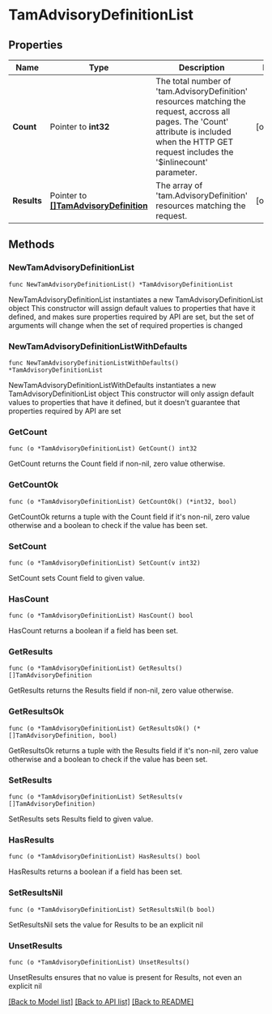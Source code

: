 # TamAdvisoryDefinitionList

## Properties

Name | Type | Description | Notes
------------ | ------------- | ------------- | -------------
**Count** | Pointer to **int32** | The total number of &#39;tam.AdvisoryDefinition&#39; resources matching the request, accross all pages. The &#39;Count&#39; attribute is included when the HTTP GET request includes the &#39;$inlinecount&#39; parameter. | [optional] 
**Results** | Pointer to [**[]TamAdvisoryDefinition**](tam.AdvisoryDefinition.md) | The array of &#39;tam.AdvisoryDefinition&#39; resources matching the request. | [optional] 

## Methods

### NewTamAdvisoryDefinitionList

`func NewTamAdvisoryDefinitionList() *TamAdvisoryDefinitionList`

NewTamAdvisoryDefinitionList instantiates a new TamAdvisoryDefinitionList object
This constructor will assign default values to properties that have it defined,
and makes sure properties required by API are set, but the set of arguments
will change when the set of required properties is changed

### NewTamAdvisoryDefinitionListWithDefaults

`func NewTamAdvisoryDefinitionListWithDefaults() *TamAdvisoryDefinitionList`

NewTamAdvisoryDefinitionListWithDefaults instantiates a new TamAdvisoryDefinitionList object
This constructor will only assign default values to properties that have it defined,
but it doesn't guarantee that properties required by API are set

### GetCount

`func (o *TamAdvisoryDefinitionList) GetCount() int32`

GetCount returns the Count field if non-nil, zero value otherwise.

### GetCountOk

`func (o *TamAdvisoryDefinitionList) GetCountOk() (*int32, bool)`

GetCountOk returns a tuple with the Count field if it's non-nil, zero value otherwise
and a boolean to check if the value has been set.

### SetCount

`func (o *TamAdvisoryDefinitionList) SetCount(v int32)`

SetCount sets Count field to given value.

### HasCount

`func (o *TamAdvisoryDefinitionList) HasCount() bool`

HasCount returns a boolean if a field has been set.

### GetResults

`func (o *TamAdvisoryDefinitionList) GetResults() []TamAdvisoryDefinition`

GetResults returns the Results field if non-nil, zero value otherwise.

### GetResultsOk

`func (o *TamAdvisoryDefinitionList) GetResultsOk() (*[]TamAdvisoryDefinition, bool)`

GetResultsOk returns a tuple with the Results field if it's non-nil, zero value otherwise
and a boolean to check if the value has been set.

### SetResults

`func (o *TamAdvisoryDefinitionList) SetResults(v []TamAdvisoryDefinition)`

SetResults sets Results field to given value.

### HasResults

`func (o *TamAdvisoryDefinitionList) HasResults() bool`

HasResults returns a boolean if a field has been set.

### SetResultsNil

`func (o *TamAdvisoryDefinitionList) SetResultsNil(b bool)`

 SetResultsNil sets the value for Results to be an explicit nil

### UnsetResults
`func (o *TamAdvisoryDefinitionList) UnsetResults()`

UnsetResults ensures that no value is present for Results, not even an explicit nil

[[Back to Model list]](../README.md#documentation-for-models) [[Back to API list]](../README.md#documentation-for-api-endpoints) [[Back to README]](../README.md)


